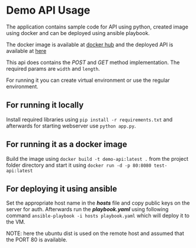 # Demo API Usage

The application contains sample code for API using python, created image using docker and can be deployed using ansible playbook.

The docker image is available at [docker hub](https://hub.docker.com/repository/docker/lakh0009/demo-api)
and the deployed API is available at [here](http://52.187.255.36/)

This api does contains the *POST* and *GET* method implementation. The required params are `width` and `length`.

For running it you can create virtual environment or use the regular environment.

## For running it locally

Install required libraries using `pip install -r requirements.txt` and afterwards for starting webserver use `python app.py`.

## For running it as a docker image

Build the image using `docker build -t demo-api:latest .` from the project folder directory and start it using `docker run -d -p 80:8080 test-api:latest`

## For deploying it using ansible

Set the appropriate host name in the ***hosts*** file and copy public keys on the server for auth.
Afterwards run the ***playbook.yaml*** using following command `ansible-playbook -i hosts playbook.yaml` which will deploy it to the VM.

NOTE: here the ubuntu dist is used on the remote host and assumed that the PORT 80 is available.
